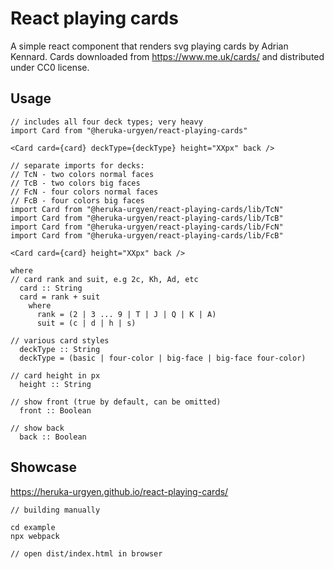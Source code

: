 React playing cards
===================

A simple react component that renders svg playing cards by Adrian Kennard. Cards downloaded from https://www.me.uk/cards/ and distributed under CC0 license.

## Usage

```
// includes all four deck types; very heavy
import Card from "@heruka-urgyen/react-playing-cards"

<Card card={card} deckType={deckType} height="XXpx" back />

// separate imports for decks:
// TcN - two colors normal faces
// TcB - two colors big faces
// FcN - four colors normal faces
// FcB - four colors big faces
import Card from "@heruka-urgyen/react-playing-cards/lib/TcN"
import Card from "@heruka-urgyen/react-playing-cards/lib/TcB"
import Card from "@heruka-urgyen/react-playing-cards/lib/FcN"
import Card from "@heruka-urgyen/react-playing-cards/lib/FcB"

<Card card={card} height="XXpx" back />

where
// card rank and suit, e.g 2c, Kh, Ad, etc
  card :: String
  card = rank + suit
    where
      rank = (2 | 3 ... 9 | T | J | Q | K | A)
      suit = (c | d | h | s)

// various card styles
  deckType :: String
  deckType = (basic | four-color | big-face | big-face four-color)

// card height in px
  height :: String

// show front (true by default, can be omitted)
  front :: Boolean

// show back
  back :: Boolean
```

## Showcase

https://heruka-urgyen.github.io/react-playing-cards/

```
// building manually

cd example
npx webpack

// open dist/index.html in browser
```
